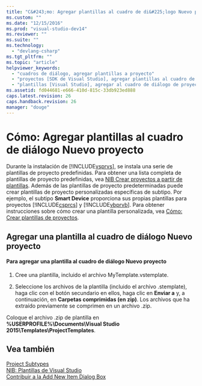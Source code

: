 ```yaml
---
title: "C&#243;mo: Agregar plantillas al cuadro de di&#225;logo Nuevo proyecto | Microsoft Docs"
ms.custom: ""
ms.date: "12/15/2016"
ms.prod: "visual-studio-dev14"
ms.reviewer: ""
ms.suite: ""
ms.technology: 
  - "devlang-csharp"
ms.tgt_pltfrm: ""
ms.topic: "article"
helpviewer_keywords: 
  - "cuadros de diálogo, agregar plantillas a proyecto"
  - "proyectos [SDK de Visual Studio], agregar plantillas al cuadro de diálogo"
  - "plantillas [Visual Studio], agregar al cuadro de diálogo de proyecto"
ms.assetid: fd044681-e666-410d-815c-33db923ed888
caps.latest.revision: 26
caps.handback.revision: 26
manager: "douge"
---
```

# C&#243;mo: Agregar plantillas al cuadro de di&#225;logo Nuevo proyecto
Durante la instalación de [!INCLUDE[vsprvs](../code-quality/includes/vsprvs_md.md)], se instala una serie de plantillas de proyecto predefinidas. Para obtener una lista completa de plantillas de proyecto predefinidas, vea [NIB Crear proyectos a partir de plantillas](http://msdn.microsoft.com/es-es/7c36d86a-6b79-4480-8228-0f925f1204b2). Además de las plantillas de proyecto predeterminadas puede crear plantillas de proyecto personalizadas específicas de subtipo. Por ejemplo, el subtipo **Smart Device** proporciona sus propias plantillas para proyectos [!INCLUDE[csprcs](../data-tools/includes/csprcs_md.md)] y [!INCLUDE[vbprvb](../code-quality/includes/vbprvb_md.md)]. Para obtener instrucciones sobre cómo crear una plantilla personalizada, vea [Cómo: Crear plantillas de proyectos](../ide/how-to-create-project-templates.md).  
  
## Agregar una plantilla al cuadro de diálogo Nuevo proyecto  
  
#### Para agregar una plantilla al cuadro de diálogo Nuevo proyecto  
  
1.  Cree una plantilla, incluido el archivo MyTemplate.vstemplate.  
  
2.  Seleccione los archivos de la plantilla \(incluido el archivo .stemplate\), haga clic con el botón secundario en ellos, haga clic en **Enviar a** y, a continuación, en **Carpetas comprimidas \(en zip\)**. Los archivos que ha extraído previamente se comprimen en un archivo .zip.  
  
 Coloque el archivo .zip de plantilla en **%USERPROFILE%\\Documents\\Visual Studio 2015\\Templates\\ProjectTemplates**.  
  
## Vea también  
 [Project Subtypes](d235b47b-cf11-4d47-a63f-e33d9d16105d2044a030-0795-4940-bd65-a6e44de98a0f)   
 [NIB: Plantillas de Visual Studio](http://msdn.microsoft.com/es-es/141fccaa-d68f-4155-822b-27f35dd94041)   
 [Contribuir a la Add New Item Dialog Box](../extensibility/internals/contributing-to-the-add-new-item-dialog-box.md)